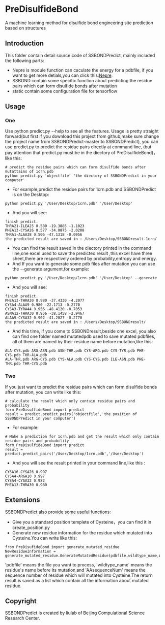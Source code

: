 # PreDisulfideBond
A machine learning method for disulfide bond engineering site prediction based on structures
## Introduction
This folder contain detail source code of SSBONDPredict, mainly included the following parts:
* Nepre is module function can caculate the energy for a pdbfile, if you want to get more detials,you can click this:[Nepre](https://github.com/gao666999/Nepre-Potential).
* SSBOND contain some specific function about predicting the residue pairs which can form disulfide bonds after mutation
* static contain some configuration file for tensorflow
## Usage
### One
Use python predict.py --help to see all the features. Usage is pretty straight forward(but first if you download this project from github,make sure change the project name from SSBONDPredict-master to SSBONDPredict), you can use predict.py  to predict the residue pairs directly at command line, (but pay attention that predict.py must be in the diectory of PreDisulfideBond)，like this:
```
# predict the residue pairs which can form disulfide bonds after mutattains of 1crn.pdb
python predict.py 'objectfile' 'the diectory of SSBONDPredict in your computer'
```
* For example,predict the residue pairs for 1crn.pdb and SSBONDPredict is on the Desktop:
```
python predict.py '/User/Desktop/1crn.pdb' '/User/Desktop'
```
* And you will see:
```
finish predict.
THRA21-ILEA25 0.580 -19.3885 -1.1023
PHEA13-CYSA26 0.577 -34.0875 -2.0208
THRA1-ALAA38 0.506 -47.1318 -0.0956
the predicted result are saved in : /Users/Desktop/SSBONDresult-1crn/
```
* You can find the result saved in the diectory printed in the command line,one excel used to save the predicted result ,this excel have three sheet,there are respectively ordered by probability,entropy and energy.
* And If you want to generate some pdb files after mutation you can use the --generate argument,for example:
```
python predict.py '/User/Desktop/1crn.pdb' '/User/Desktop' --generate
```
* And you will see:
```
finish predict.
PHEA13-THRA30 0.980 -37.4330 -4.2077
CYSA4-ALAA9 0.980 -22.1713 -0.2770
CYSA3-TYRA44 0.956 -48.4120 -0.7053
ASNA12-THRA30 0.956 -38.1458 -2.9467
ALAA9-CYSA32 0.902 -41.2027 -0.2770
the predicted result are saved in : /Users/Desktop/SSBONDresult/
```
* And this time, if you come to SSBONDresult,beside one excel, you also can find one folder named mutatedpdb used to save mutated pdbfiles, all of them are named by their residue name before mutation,like this:
```
ALA-CYS.pdb ARG-ASN.pdb ASN-THR.pdb CYS-ARG.pdb CYS-TYR.pdb PHE-CYS.pdb THR-ALA.pdb
ALA-THR.pdb ARG-CYS.pdb CYS-ALA.pdb CYS-CYS.pdb ILE-ASN.pdb PHE-THR.pdb THR-CYS.pdb
```

### Two
If you just want to predict the residue pairs which can form disulfide bonds after mutation, you can write like this:
```
# calculate the result which only contain residue pairs and probability
form PreDisulfideBond import predict
result = predict.predict_pairs('objectfile','the position of SSBONDPredict in your computer')
```
* For example:
```
# Make a prediction for 1crn.pdb and get the result which only contain residue pairs and probability
form PreDisulfideBond import predict
result = predict.predict_pairs('/User/Desktop/1crn.pdb','/User/Desktop')
```
* And you will see the result printed in your command line,like this :
```
CYSA16-CYSA26 0.997
CYSA4-ARGA10 0.997
CYSA4-CYSA32 0.982
PHEA13-THRA30 0.980
```
## Extensions
SSBONDPredict also provide some useful functions:
* Give you a standard position templete of Cysteine，you can find it in create_position.py
* Generate new residue information for the residue which mutated into Cysteine.You can  write like this:
```
from PreDisufideBond import generate_mutated_residue
NewResidueInformation = generate_mutated_residue.GenerateMutatedResidue(pdbfile,wildtype_name,AAsequenceNum,chainid)
```
'pdbfile' means the file you want to process, 'wildtype_name' means the residue's name before its mutation,and 'AAsequenceNum' means the sequence number of residue which will mutated into Cysteine.The return result is saved as a list which contain all the information about mutated residue.
## Copyright
SSBONDPredict is created by liulab of Beijing Compulational Science Research Center.



